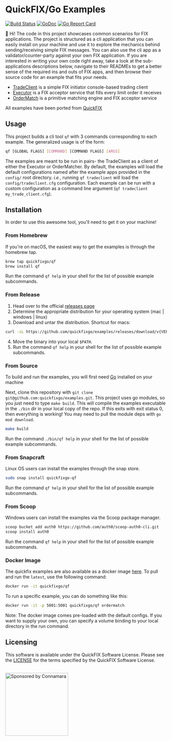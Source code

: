 # QuickFIX/Go Examples

[![Build Status](https://github.com/quickfixgo/examples/workflows/CI/badge.svg)](https://github.com/quickfixgo/examples/actions) [![GoDoc](https://godoc.org/github.com/quickfixgo/examples?status.png)](https://godoc.org/github.com/quickfixgo/examples) [![Go Report Card](https://goreportcard.com/badge/github.com/quickfixgo/examples)](https://goreportcard.com/report/github.com/quickfixgo/examples)

:wave: Hi! The code in this project showcases common scenarios for FIX applications. The project is structured as a cli application that you can easily install on your machine and use it to explore the mechanics behind sending/receiving simple FIX messages. You can also use the cli app as a validator/counter-party against your own FIX application. If you are interested in writing your own code right away, take a look at the sub-applications descriptions below, navigate to their READMEs to get a better sense of the required ins and outs of FIX apps, and then browse their source code for an example that fits your needs.

* [TradeClient](cmd/tradeclient/README.md) is a simple FIX initiator console-based trading client
* [Executor](cmd/executor/README.md) is a FIX acceptor service that fills every limit order it receives
* [OrderMatch](cmd/ordermatch/README.md) is a primitive matching engine and FIX acceptor service

All examples have been ported from [QuickFIX](http://quickfixengine.org)

## Usage
This project builds a cli tool `qf` with 3 commands corresponding to each example.
The generalized usage is of the form:
```sh
qf [GLOBAL FLAGS] [COMMAND] [COMMAND FLAGS] [ARGS]
```

The examples are meant to be run in pairs- the TradeClient as a client of either the Executor or OrderMatcher. By default, the examples will load the default configurations named after the example apps provided in the `config/` root directory.  <i>i.e.</i>, running `qf tradeclient` will load the `config/tradeclient.cfg` configuration.  Each example can be run with a custom configuration as a command line argument (`qf tradeclient my_trade_client.cfg`).


## Installation
In order to use this awesome tool, you'll need to get it on your machine!

### From Homebrew
If you're on macOS, the easiest way to get the examples is through the homebrew tap.
```sh
brew tap quickfixgo/qf
brew install qf
```
Run the command `qf help` in your shell for the list of possible example subcommands.

### From Release
1. Head over to the official [releases page](https://github.com/quickfixgo/examples/releases)
2. Determine the appropriate distribution for your operating system (mac | windows | linux)
3. Download and untar the distribution. Shortcut for macs:
```sh
curl -sL https://github.com/quickfixgo/examples/releases/download/v{VERSION}/qf_{VERSION}_Darwin_x86_64.tar.gz | tar zx
```
4. Move the binary into your local `$PATH`.
5. Run the command `qf help` in your shell for the list of possible example subcommands.

### From Source
To build and run the examples, you will first need [Go](https://www.golang.org) installed on your machine

Next, clone this repository with `git clone git@github.com:quickfixgo/examples.git`. This project uses go modules, so you just need to type `make build`. This will compile the examples executable in the `./bin` dir in your local copy of the repo. If this exits with exit status 0, then everything is working! You may need to pull the module deps with `go mod download`.
```sh
make build
```
Run the command `./bin/qf help` in your shell for the list of possible example subcommands.

### From Snapcraft
Linux OS users can install the examples through the snap store.
```sh
sudo snap install quickfixgo-qf
```
Run the command `qf help` in your shell for the list of possible example subcommands.

### From Scoop
Windows users can install the examples via the Scoop package manager.
```sh
scoop bucket add auth0 https://github.com/auth0/scoop-auth0-cli.git
scoop install auth0
```
Run the command `qf help` in your shell for the list of possible example subcommands.

### Docker Image
The quickfix examples are also available as a docker image [here](https://hub.docker.com/r/quickfixgo/qf). To pull and run the `latest`, use the following command:
```sh
docker run -it quickfixgo/qf
```
To run a specific example, you can do something like this:
```sh
docker run -it -p 5001:5001 quickfixgo/qf ordermatch
```
Note: The docker image comes pre-loaded with the default configs. If you want to supply your own, you can specify a volume binding to your local directory in the run command.

## Licensing
This software is available under the QuickFIX Software License. Please see the [LICENSE](LICENSE) for the terms specified by the QuickFIX Software License.

<br>
<img width="196" alt="Sponsored by Connamara" src="https://user-images.githubusercontent.com/3065126/212457799-abd6408a-972d-4168-9feb-b80ce1f1ec83.png">
